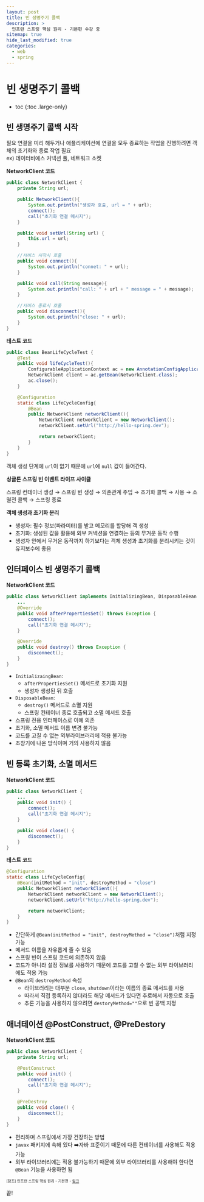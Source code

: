 ```yaml
---
layout: post
title: 빈 생명주기 콜백 
description: >
  인프런 스프링 핵심 원리 - 기본편 수강 중
sitemap: true
hide_last_modified: true
categories:
  - web
  - spring
---
```


# 빈 생명주기 콜백

* toc
{:toc .large-only}

## 빈 생명주기 콜백 시작

필요 연결을 미리 해두거나 애플리케이션에 연결을 모두 종료하는 작업을 진행하려면 객체의 초기화와 종료 작업 필요  
ex) 데이터비에스 커넥션 풀, 네트워크 소켓

__NetworkClient 코드__

```java
public class NetworkClient {
    private String url;

    public NetworkClient(){
        System.out.println("생성자 호출, url = " + url);
        connect();
        call("초기화 연결 메시지");
    }

    public void setUrl(String url) {
        this.url = url;
    }

    //서비스 시작시 호출
    public void connect(){
        System.out.println("connet: " + url);
    }

    public void call(String message){
        System.out.println("call: " + url + " message = " + message);
    }

    //서비스 종료시 호출
    public void disconnect(){
        System.out.println("close: " + url);
    }
}
```

__테스트 코드__

```java
public class BeanLifeCycleTest {
    @Test
    public void lifeCycleTest(){
        ConfigurableApplicationContext ac = new AnnotationConfigApplicationContext(LifeCycleConfig.class);
        NetworkClient client = ac.getBean(NetworkClient.class);
        ac.close();
    }

    @Configuration
    static class LifeCycleConfig{
        @Bean
        public NetworkClient networkClient(){
            NetworkClient networkClient = new NetworkClient();
            networkClient.setUrl("http://hello-spring.dev");

            return networkClient;
        }
    }
}
```

객체 생성 단계에 `url`이 없기 때문에 `url`에 `null` 값이 들어간다.

__싱글톤 스프링 빈 이벤트 라이프 사이클__

스프링 컨테이너 생성 → 스프링 빈 생성 → 의존관계 주입 → 초기화 콜백 → 사용 → 소멸전 콜백 → 스프링 종료


__객체 생성과 초기화 분리__

- 생성자: 필수 정보(파라미터)를 받고 메모리를 할당해 객 생성
- 초기화: 생성된 값을 활용해 외부 커넥션을 연결하는 등의 무거운 동작 수행
- 생성자 안에서 무거운 동작까지 하기보다는 객체 생성과 초기화를 분리시키는 것이 유지보수에 좋음 

## 인터페이스 빈 생명주기 콜백

__NetworkClient 코드__

```java
public class NetworkClient implements InitializingBean, DisposableBean {
    ...
    @Override
    public void afterPropertiesSet() throws Exception {
        connect();
        call("초기화 연결 메시지");
    }

    @Override
    public void destroy() throws Exception {
        disconnect();
    }
}
```
- `InitializaingBean`:
  - `afterPropertiesSet()` 메서드로 초기화 지원
  - 생성자 생성된 뒤 호출
- `DisposableBean`:
  - `destroy()` 메서드로 소멸 지원
  - 스프링 컨테이너 종료 호출되고 소멸 메서드 호출
- 스프링 전용 인터페이스로 이에 의존
- 초기화, 소멸 메서드 이름 변경 불가능
- 코드를 고칠 수 없는 외부라이브러리에 적용 불가능
- 초창기에 나온 방식이며 거의 사용하지 않음 

## 빈 등록 초기화, 소멸 메서드

__NetworkClient 코드__

```java
public class NetworkClient {
    ...
    public void init() {
        connect();
        call("초기화 연결 메시지");
    }

    public void close() {
        disconnect();
    }
}
```

__테스트 코드__

```java
@Configuration
static class LifeCycleConfig{
    @Bean(initMethod = "init", destroyMethod = "close")
    public NetworkClient networkClient(){
        NetworkClient networkClient = new NetworkClient();
        networkClient.setUrl("http://hello-spring.dev");

        return networkClient;
    }
}
```
- 간단하게 `@Bean(initMethod = "init", destroyMethod = "close")`처럼 지정 가능
- 메서드 이름을 자유롭게 줄 수 있음
- 스프링 빈이 스프링 코드에 의존하지 않음
- 코드가 아니라 설정 정보를 사용하기 때문에 코드를 고칠 수 없는 외부 라이브러리에도 적용 가능 
- `@Bean`의 `destroyMethod` 속성
  - 라이브러리는 대부분 `close`, `shutdown`이라는 이름의 종료 메서드를 사용
  - 따라서 직접 등록하지 않더라도 해당 메서드가 있다면 추로해서 자동으로 호출
  - 추론 기능을 사용하지 않으려면 `destoryMethod=""`으로 빈 공백 지정

## 애너테이션 @PostConstruct, @PreDestory

__NetworkClient 코드__

```java
public class NetworkClient {
    private String url;

    @PostConstruct
    public void init() {
        connect();
        call("초기화 연결 메시지");
    }

    @PreDestroy
    public void close() {
        disconnect();
    }
}
```
- 편리하며 스프링에서 가장 건장하는 방법
- `javax` 패키지에 속해 있다 ➡️자바 표준이기 때문에 다른 컨테이너를 사용해도 적용 가능
- 외부 라이브러리에는 적용 불가능하기 때문에 외부 라이브러리를 사용해야 한다면 `@Bean` 기능을 사용하면 됨




<span style="font-size:70%">[참조] 인프런 스프링 핵심 원리 - 기본편 - [링크](https://www.inflearn.com/course/%EC%8A%A4%ED%94%84%EB%A7%81-%ED%95%B5%EC%8B%AC-%EC%9B%90%EB%A6%AC-%EA%B8%B0%EB%B3%B8%ED%8E%B8)</span>

끝!
